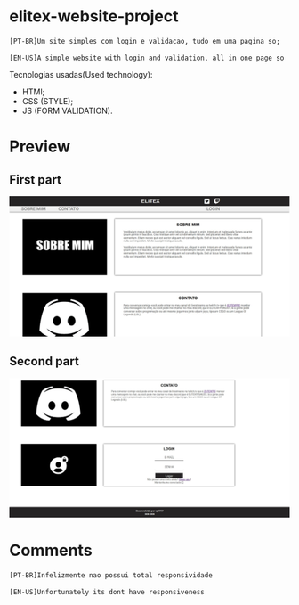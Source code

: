 # elitex-website-project
```
[PT-BR]Um site simples com login e validacao, tudo em uma pagina so;
```
```
[EN-US]A simple website with login and validation, all in one page so
```
Tecnologias usadas(Used technology):
* HTMl;
* CSS (STYLE);
* JS (FORM VALIDATION).

# Preview
## First part
![elitex1](image/git/elitex1.jpg)

## Second part
![elitex2](image/git/elitex2.jpg)


# Comments
```
[PT-BR]Infelizmente nao possui total responsividade
```
```
[EN-US]Unfortunately its dont have responsiveness
```
